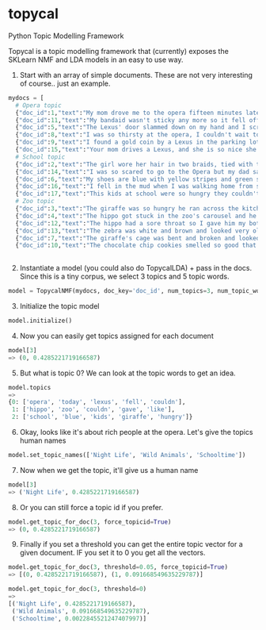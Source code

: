 # topycal
Python Topic Modelling Framework

Topycal is a topic modelling framework that (currently) exposes the SKLearn NMF and LDA models in an easy to use way.

1. Start with an array of simple documents. These are not very interesting of course.. just an example.
```python
mydocs = [
  # Opera topic
  {"doc_id":1,"text":"My mom drove me to the opera fifteen minutes late on Tuesday."},
  {"doc_id":11,"text":"My bandaid wasn't sticky any more so it fell off on the way to the opera."},
  {"doc_id":5,"text":"The Lexus' door slammed down on my hand and I screamed like a little baby."},
  {"doc_id":8,"text":"I was so thirsty at the opera, I couldn't wait to get a glass of wine."},
  {"doc_id":9,"text":"I found a gold coin by a Lexus in the parking lot after the opera performance today."},
  {"doc_id":15,"text":"Your mom drives a Lexus, and she is so nice she gave me a ride home today from the opera."},
  # School topic
  {"doc_id":2,"text":"The girl wore her hair in two braids, tied with two blue bows. She lost a bow in the school playground."},
  {"doc_id":14,"text":"I was so scared to go to the Opera but my dad said he would sit with me so we went last night."},
  {"doc_id":6,"text":"My shoes are blue with yellow stripes and green stars on the front."},
  {"doc_id":16,"text":"I fell in the mud when I was walking home from school today."},  
  {"doc_id":17,"text":"This kids at school were so hungry they couldn't stop eating the tasty school cafeteria food."},
  # Zoo topic  
  {"doc_id":3,"text":"The giraffe was so hungry he ran across the kitchen floor without even looking for humans."},
  {"doc_id":4,"text":"The hippo got stuck in the zoo's carousel and he couldn't talk anymore."},
  {"doc_id":12,"text":"The hippo had a sore throat so I gave him my bottle of water from the zoo's store and told him to keep it."},
  {"doc_id":13,"text":"The zebra was white and brown and looked very old compared to the giraffe. The school kids were curious about his health."},
  {"doc_id":7,"text":"The giraffe's cage was bent and broken and looked like a hippo had knocked it over on purpose."},
  {"doc_id":10,"text":"The chocolate chip cookies smelled so good that the hippo ate one without asking."}]  
  
```

2. Instantiate a model (you could also do TopycalLDA) + pass in the docs. Since this is a tiny corpus, we select 3 topics and 5 topic words.
```python
model = TopycalNMF(mydocs, doc_key='doc_id', num_topics=3, num_topic_words=5, content_key='text')
```

3. Initialize the topic model
```python
model.initialize()
```

4. Now you can easily get topics assigned for each document
```python
model[3]
=> (0, 0.4285221719166587)
```

5. But what is topic 0? We can look at the topic words to get an idea.
```python
model.topics
=>
{0: ['opera', 'today', 'lexus', 'fell', 'couldn'],
 1: ['hippo', 'zoo', 'couldn', 'gave', 'like'],
 2: ['school', 'blue', 'kids', 'giraffe', 'hungry']}
```

6. Okay, looks like it's about rich people at the opera. Let's give the topics human names
```python
model.set_topic_names(['Night Life', 'Wild Animals', 'Schooltime'])
```

7. Now when we get the topic, it'll give us a human name
```python
model[3]
=> ('Night Life', 0.4285221719166587)
```
8. Or you can still force a topic id if you prefer.
```python
model.get_topic_for_doc(3, force_topicid=True)
=> (0, 0.4285221719166587)
```

9. Finally if you set a threshold you can get the entire topic vector for a given document. IF you set it to 0 you get all the vectors.
```python
model.get_topic_for_doc(3, threshold=0.05, force_topicid=True)
=> [(0, 0.4285221719166587), (1, 0.091668549635229787)]

model.get_topic_for_doc(3, threshold=0)
=>
[('Night Life', 0.4285221719166587),
 ('Wild Animals', 0.091668549635229787),
 ('Schooltime', 0.0022845521247407997)]
```